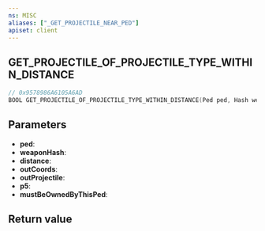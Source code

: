 ```yaml
---
ns: MISC
aliases: ["_GET_PROJECTILE_NEAR_PED"]
apiset: client
---
```

## GET_PROJECTILE_OF_PROJECTILE_TYPE_WITHIN_DISTANCE

```c
// 0x9578986A6105A6AD
BOOL GET_PROJECTILE_OF_PROJECTILE_TYPE_WITHIN_DISTANCE(Ped ped, Hash weaponHash, float distance, Vector3* outCoords, Object* outProjectile, BOOL p5, BOOL mustBeOwnedByThisPed);
```


## Parameters
* **ped**:
* **weaponHash**:
* **distance**:
* **outCoords**:
* **outProjectile**:
* **p5**:
* **mustBeOwnedByThisPed**:

## Return value